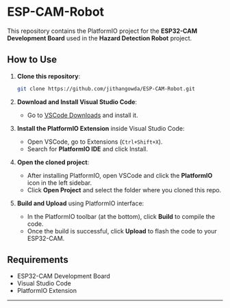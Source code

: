 # ESP-CAM-Robot

This repository contains the PlatformIO project for the **ESP32-CAM Development Board** used in the **Hazard Detection Robot** project.

## How to Use

1. **Clone this repository**:
    ```bash
    git clone https://github.com/jithangowda/ESP-CAM-Robot.git
    ```

2. **Download and Install Visual Studio Code**:
    - Go to [VSCode Downloads](https://code.visualstudio.com/Download) and install it.

3. **Install the PlatformIO Extension** inside Visual Studio Code:
    - Open VSCode, go to Extensions (`Ctrl+Shift+X`).
    - Search for **PlatformIO IDE** and click Install.

4. **Open the cloned project**:
    - After installing PlatformIO, open VSCode and click the **PlatformIO** icon in the left sidebar.
    - Click **Open Project** and select the folder where you cloned this repo.

5. **Build and Upload** using PlatformIO interface:
    - In the PlatformIO toolbar (at the bottom), click **Build** to compile the code.
    - Once the build is successful, click **Upload** to flash the code to your ESP32-CAM.

## Requirements

- ESP32-CAM Development Board
- Visual Studio Code
- PlatformIO Extension

---
